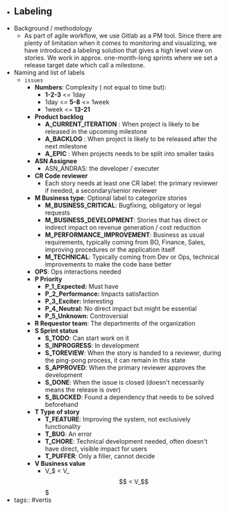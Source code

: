 - ## Labeling
- Background / methodology
	- As part of agile workflow, we use Gitlab as a PM tool.
	  Since there are plenty of limitation when it comes to monitoring and visualizing, we have introduced a labeling solution that gives a high level view on stories.
	  We work in approx. one-month-long sprints where we set a release target date which call a milestone.
- Naming and list of labels
	- `issues`
		- **Numbers**: Complexity ( not equal to time but):
			- **1-2-3** <= 1day
			- 1day <= **5-8** <= 1week
			- 1week <= **13-21**
		- **Product backlog**
			- **A_CURRENT_ITERATION** : When project is likely to be released in the upcoming milestone
			- **A_BACKLOG** : When project is likely to be released after the next milestone
			- **A_EPIC** : When projects needs to be split into smaller tasks
		- **ASN Assignee**
			- ASN_ANDRAS: the developer / executer
		- **CR Code reviewer**
			- Each story needs at least one CR label: the primary reviewer if needed, a secondary/senior reviewer
		- **M Business type**: Optional label to categorize stories
			- **M_BUSINESS_CRITICAL**: Bugfixing, obligatory or legal requests
			- **M_BUSINESS_DEVELOPMENT**: Stories that has direct or indirect impact on revenue generation / cost reduction
			- **M_PERFORMANCE_IMPROVEMENT**: Business as usual requirements, typically coming from BO, Finance, Sales, improving procedures or the application itself
			- **M_TECHNICAL**: Typically coming from Dev or Ops, technical improvements to make the code base better
		- **OPS**: Ops interactions needed
		- **P Priority**
			- **P_1_Expected:** Must have
			- **P_2_Performance:** Impacts satisfaction
			- **P_3_Exciter:** Interesting
			- **P_4_Neutral:** No direct impact but might be essential
			- **P_5_Unknown:** Controversial
		- **R Requestor team**: The departments of the organization
		- **S Sprint status**
			- **S_TODO**: Can start work on it
			- **S_INPROGRESS**: In development
			- **S_TOREVIEW**: When the story is handed to a reviewer, during the ping-pong process, it can remain in this state
			- **S_APPROVED**: When the primary reviewer approves the development
			- **S_DONE**: When the issue is closed (doesn't necessarily means the release is over)
			- **S_BLOCKED**: Found a dependency that needs to be solved beforehand
		- **T Type of story**
			- **T_FEATURE**: Improving the system, not exclusively functionality
			- **T_BUG**: An error
			- **T_CHORE**: Technical development needed, often doesn't have direct, visible impact for users
			- **T_PUFFER**: Only a filler, cannot decide
		- **V Business value**
			- V_$ < V_$$ < V_$$$
- tags:: #vertis